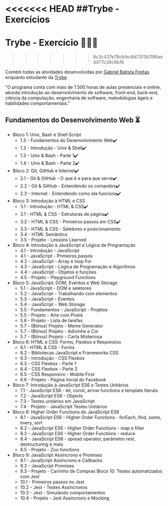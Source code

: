 <<<<<<< HEAD
##Trybe - Exercícios
=======
# Trybe - Exercício :rocket::rocket::rocket:
>>>>>>> 8c3c437e78cbfec8d72f3b1196aed477c36c6bf8

  Contém todas as atividades desenvolvidas por [Gabriel Batista Freitas](https://www.linkedin.com/in/gabriel-freitas-b90951a9/) enquanto estudante da [Trybe](https://www.betrybe.com/)

"O programa conta com mais de 1.500 horas de aulas presenciais e online, aborda introdução ao desenvolvimento de software, front-end, back-end, ciência da computação, engenharia de software, metodologias ágeis e habilidades comportamentais."

  ## **Fundamentos do Desenvolvimento Web** :hourglass_flowing_sand:
  
* Bloco 1: Unix, Bash e Shell Script
  * 1.3 - Fundamentos do Desenvolvimento Web:heavy_check_mark:
  * 1.3 - Introdução - Unix & Shell:heavy_check_mark:
  * 1.3 - Unix & Bash - Parte 1:heavy_check_mark:
  * 1.4 - Unix & Bash - Parte 2:heavy_check_mark:
* Bloco 2: Git, GitHub e Internet:heavy_check_mark:
  * 2.1 - Git & GitHub - O que é e para que serve:heavy_check_mark:
  * 2.2 - Git & GitHub - Entendendo os comandos:heavy_check_mark:
  * 2.3 - Internet - Entendendo como ela funciona:heavy_check_mark:
* Bloco 3: Introdução à HTML e CSS
  * 3.1 - Introdução - HTML & CSS:heavy_check_mark:
  * 3.1 - HTML & CSS - Estruturas de página:heavy_check_mark:
  * 3.2 - HTML & CSS - Primeiros passos em CSS:heavy_check_mark:
  * 3.3 - HTML & CSS - Seletores e posicionamento
  * 3.4 - HTML Semântico
  * 3.5 - Projeto - Lessons Learned
* Bloco 4: Introdução à JavaScript e Lógica de Programação
  * 4.1 - Introdução - JavaScript
  * 4.1 - JavaScript - Primeiros passos
  * 4.2 - JavaScript - Array e loop For
  * 4.3 - JavaScript - Lógica de Programação e Algoritmos
  * 4.4 - JavaScript - Objetos e funções
  * 4.5 - Projeto - Playground Functions
* Bloco 5: JavaScript: DOM, Eventos e Web Storage
  * 5.1 - JavaScript - DOM e seletores
  * 5.2 - JavaScript - Trabalhando com elementos
  * 5.3 - JavaScript - Eventos
  * 5.4 - JavaScript - Web Storage
  * 5.5 - Fundamentos - JavaScript - Projetos
  * 5.5 - Projeto - Arte com Pixels
  * 5.6 - Projeto - Lista de tarefas
  * 5.7 - (Bônus) Projeto - Meme Generator
  * 5.7 - (Bônus) Projeto - Adivinhe a Cor
  * 5.7 - (Bônus) Projeto - Carta Misteriosa
* Bloco 6: HTML e CSS: Forms, Flexbox e Responsivo
  * 6.1 - HTML & CSS - Forms
  * 6.2 - Bibliotecas JavaScript e Frameworks CSS
  * 6.3 - Introdução - CSS Flexbox
  * 6.3 - CSS Flexbox - Parte 1
  * 6.4 - CSS Flexbox - Parte 2
  * 6.5 - CSS Responsivo - Mobile First
  * 6.6 - Projeto - Página inicial do Facebook
* Bloco 7: Introdução à JavaScript ES6 e Testes Unitários
  * 7.1 - JavaScript ES6 - let, const, arrow functions e template literals
  * 7.2 - JavaScript ES6 - Objects
  * 7.3 - Testes unitários em JavaScript
  * 7.4 - Projeto - JavaScript Testes Unitários
* Bloco 8: Higher Order Functions do JavaScript ES6
  * 8.1 - JavaScript ES6 - Higher Order Functions - forEach, find, some, every, sort
  * 8.2 - JavaScript ES6 - Higher Order Functions - map e filter
  * 8.3 - JavaScript ES6 - Higher Order Functions - reduce
  * 8.4 - JavaScript ES6 - spread operator, parâmetro rest, destructuring e mais
  * 8.5 - Projeto - Zoo functions
* Bloco 9: JavaScript Assíncrono e Promises
  * 9.1 - JavaScript Assíncrono e Callbacks
  * 9.2 - JavaScript Promises
  * 9.3 - Projeto - Carrinho de Compras
Bloco 10: Testes automatizados com Jest
  * 10.1 - Primeiros passos no Jest
  * 10.2 - Jest - Testes Assíncronos
  * 10.3 - Jest - Simulando comportamentos
  * 10.4 - Projeto - Jest Assíncrono e Mocking

